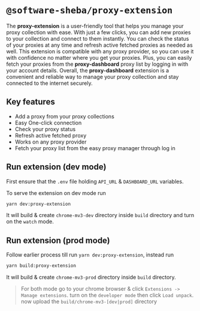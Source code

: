 # `@software-sheba/proxy-extension`

The **proxy-extension** is a user-friendly tool that helps you manage your proxy collection with ease. With just a few clicks, you can add new proxies to your collection and connect to them instantly. You can check the status of your proxies at any time and refresh active fetched proxies as needed as well. This extension is compatible with any proxy provider, so you can use it with confidence no matter where you get your proxies. Plus, you can easily fetch your proxies from the **proxy-dashboard** proxy list by logging in with your account details. Overall, the **proxy-dashboard** extension is a convenient and reliable way to manage your proxy collection and stay connected to the internet securely.

## Key features

- Add a proxy from your proxy collections
- Easy One-click connection
- Check your proxy status
- Refresh active fetched proxy
- Works on any proxy provider
- Fetch your proxy list from the easy proxy manager through log in

## Run extension (dev mode)

First ensure that the `.env` file holding `API_URL` & `DASHBOARD_URL` variables.

To serve the extension on dev mode run

```bash
yarn dev:proxy-extension
```

It will build & create `chrome-mv3-dev` directory inside `build` directory and turn on the `watch` mode.

## Run extension (prod mode)

Follow earlier process till run `yarn dev:proxy-extension`, instead run

```bash
yarn build:proxy-extension
```

It will build & create `chrome-mv3-prod` directory inside `build` directory.

> For both mode go to your chrome browser & click `Extensions -> Manage extensions`. turn on the `developer mode` then click `Load unpack`. now upload the `build/chrome-mv3-[dev|prod]` directory
